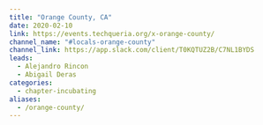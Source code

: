 ```yaml
---
title: "Orange County, CA"
date: 2020-02-10
link: https://events.techqueria.org/x-orange-county/
channel_name: "#locals-orange-county"
channel_link: https://app.slack.com/client/T0KQTUZ2B/C7NL1BYDS
leads:
  - Alejandro Rincon
  - Abigail Deras
categories:
  - chapter-incubating
aliases:
  - /orange-county/
---
```

